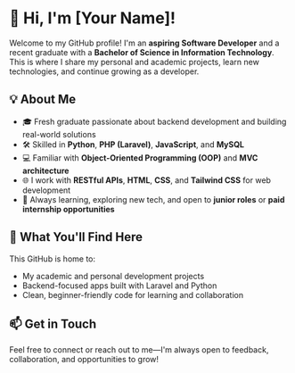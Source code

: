 # 👋 Hi, I'm [Your Name]!

Welcome to my GitHub profile! I'm an **aspiring Software Developer** and a recent graduate with a **Bachelor of Science in Information Technology**. This is where I share my personal and academic projects, learn new technologies, and continue growing as a developer.

## 💡 About Me
- 🎓 Fresh graduate passionate about backend development and building real-world solutions
- 🛠 Skilled in **Python**, **PHP (Laravel)**, **JavaScript**, and **MySQL**
- 💻 Familiar with **Object-Oriented Programming (OOP)** and **MVC architecture**
- 🌐 I work with **RESTful APIs**, **HTML**, **CSS**, and **Tailwind CSS** for web development
- 🧠 Always learning, exploring new tech, and open to **junior roles** or **paid internship opportunities**

## 📁 What You'll Find Here
This GitHub is home to:
- My academic and personal development projects
- Backend-focused apps built with Laravel and Python
- Clean, beginner-friendly code for learning and collaboration

## 📫 Get in Touch
Feel free to connect or reach out to me—I'm always open to feedback, collaboration, and opportunities to grow!
